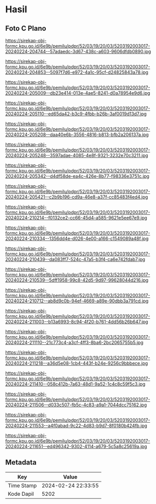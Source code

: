 # Hasil

## Foto C Plano

https://sirekap-obj-formc.kpu.go.id/6e9b/pemilu/pdpr/52/03/19/20/03/5203192003017-20240224-204744--57adaedc-3d67-438c-a603-9606dfdb0890.jpg

https://sirekap-obj-formc.kpu.go.id/6e9b/pemilu/pdpr/52/03/19/20/03/5203192003017-20240224-204853--5097f7d6-e972-4a1c-95cf-d24825843a78.jpg

https://sirekap-obj-formc.kpu.go.id/6e9b/pemilu/pdpr/52/03/19/20/03/5203192003017-20240224-205009--db23e414-013e-4ae5-8241-d0a78954e9d6.jpg

https://sirekap-obj-formc.kpu.go.id/6e9b/pemilu/pdpr/52/03/19/20/03/5203192003017-20240224-205110--ed65da42-b3c9-4fbb-b26b-3af0019d13d7.jpg

https://sirekap-obj-formc.kpu.go.id/6e9b/pemilu/pdpr/52/03/19/20/03/5203192003017-20240224-205208--daa40e6b-3556-4816-b813-bfb2a206137a.jpg

https://sirekap-obj-formc.kpu.go.id/6e9b/pemilu/pdpr/52/03/19/20/03/5203192003017-20240224-205248--3597adae-4085-4e8f-9321-3232e70c3211.jpg

https://sirekap-obj-formc.kpu.go.id/6e9b/pemilu/pdpr/52/03/19/20/03/5203192003017-20240224-205342--d4df58de-ea4c-426e-8b77-f98336e3751c.jpg

https://sirekap-obj-formc.kpu.go.id/6e9b/pemilu/pdpr/52/03/19/20/03/5203192003017-20240224-205421--c2b9b196-cd9a-46e8-a37f-cc85483f4ed4.jpg

https://sirekap-obj-formc.kpu.go.id/6e9b/pemilu/pdpr/52/03/19/20/03/5203192003017-20240224-210214--f0132ce2-cc66-45d4-a585-9621e5ee67e9.jpg

https://sirekap-obj-formc.kpu.go.id/6e9b/pemilu/pdpr/52/03/19/20/03/5203192003017-20240224-210334--1356dd4e-d026-4e00-a166-c1549089a48f.jpg

https://sirekap-obj-formc.kpu.go.id/6e9b/pemilu/pdpr/52/03/19/20/03/5203192003017-20240224-210439--da083ff7-524c-47a5-b3f4-ca6e742fdab7.jpg

https://sirekap-obj-formc.kpu.go.id/6e9b/pemilu/pdpr/52/03/19/20/03/5203192003017-20240224-210539--5dff1958-99c8-42d5-9d97-99628044d216.jpg

https://sirekap-obj-formc.kpu.go.id/6e9b/pemilu/pdpr/52/03/19/20/03/5203192003017-20240224-210712--ab8d9c0b-94ef-4669-a89e-90dbb3a791cd.jpg

https://sirekap-obj-formc.kpu.go.id/6e9b/pemilu/pdpr/52/03/19/20/03/5203192003017-20240224-211003--b13a6993-8c94-4f20-b761-4dd56b26b647.jpg

https://sirekap-obj-formc.kpu.go.id/6e9b/pemilu/pdpr/52/03/19/20/03/5203192003017-20240224-211110--21c773c4-a3cf-4ff3-8ba6-2bc2065755b5.jpg

https://sirekap-obj-formc.kpu.go.id/6e9b/pemilu/pdpr/52/03/19/20/03/5203192003017-20240224-211218--a36d5e08-1cb4-443f-b24e-9256c9bbbece.jpg

https://sirekap-obj-formc.kpu.go.id/6e9b/pemilu/pdpr/52/03/19/20/03/5203192003017-20240224-211410--058c412b-7a63-48d1-9a52-1c4c8c59f5c3.jpg

https://sirekap-obj-formc.kpu.go.id/6e9b/pemilu/pdpr/52/03/19/20/03/5203192003017-20240224-211506--d033c507-fb5c-4c83-a9a1-7044dcc75162.jpg

https://sirekap-obj-formc.kpu.go.id/6e9b/pemilu/pdpr/52/03/19/20/03/5203192003017-20240224-211553--a4f0abad-9c22-4d83-b9d7-8f0180b424fb.jpg

https://sirekap-obj-formc.kpu.go.id/6e9b/pemilu/pdpr/52/03/19/20/03/5203192003017-20240224-211651--ed496342-9302-4114-a679-5c5a8c25619a.jpg


## Metadata

| Key        | Value               |
| ---------- | ------------------- |
| Time Stamp | 2024-02-24 22:33:55 |
| Kode Dapil | 5202                |



